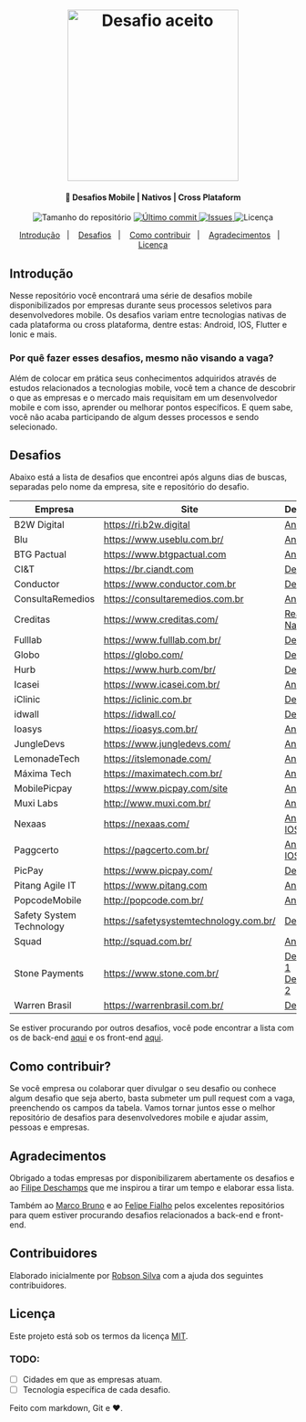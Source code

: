 <h1 align="center">
    <img alt="Desafio aceito" title="#delicinha" src="challenge_accepted.jpg" width="300px" />
</h1>

<h4 align="center">
  📱 Desafios Mobile | Nativos | Cross Plataform
</h4>
<p align="center">
  <img alt="Tamanho do repositório" src="https://img.shields.io/github/repo-size/robsonsilv4/desafios-mobile">
  
  <a href="https://github.com/robsonsilv4/desafios-mobile/master">
    <img alt="Último commit" src="https://img.shields.io/github/last-commit/robsonsilv4/desafios-mobile">
  </a>

  <a href="https://github.com/robsonsilv4/desafios-mobile/issues">
    <img alt="Issues" src="https://img.shields.io/github/issues/robsonsilv4/desafios-mobile">
  </a>

  <img alt="Licença" src="https://img.shields.io/badge/license-MIT-brightgreen">
</p>

<p align="center">
  <a href="#introdução">Introdução</a>&nbsp;&nbsp;&nbsp;|&nbsp;&nbsp;&nbsp;
  <a href="#desafios">Desafios</a>&nbsp;&nbsp;&nbsp;|&nbsp;&nbsp;&nbsp;
  <a href="#como-contribuir">Como contribuir</a>&nbsp;&nbsp;&nbsp;|&nbsp;&nbsp;&nbsp;
  <a href="#agradecimentos">Agradecimentos</a>&nbsp;&nbsp;&nbsp;|&nbsp;&nbsp;&nbsp;
  <a href="#licença">Licença</a>
</p>

## Introdução

Nesse repositório você encontrará uma série de desafios mobile disponibilizados por empresas durante seus processos seletivos para desenvolvedores mobile. Os desafios variam entre tecnologias nativas de cada plataforma ou cross plataforma, dentre estas: Android, IOS, Flutter e Ionic e mais.

### Por quê fazer esses desafios, mesmo não visando a vaga?

Além de colocar em prática seus conhecimentos adquiridos através de estudos relacionados a tecnologias mobile, você tem a chance de descobrir o que as empresas e o mercado mais requisitam em um desenvolvedor mobile e com isso, aprender ou melhorar pontos específicos. E quem sabe, você não acaba participando de algum desses processos e sendo selecionado.

## Desafios

Abaixo está a lista de desafios que encontrei após alguns dias de buscas, separadas pelo nome da empresa, site e repositório do desafio.

| Empresa                  | Site                                   | Desafio                                                                                                                                                                              |
|--------------------------|----------------------------------------|--------------------------------------------------------------------------------------------------------------------------------------------------------------------------------------|
| B2W Digital              | https://ri.b2w.digital                 | [Android](https://github.com/b2w-marketplace/challenge-android)                                                                                                                      |
| Blu                      | https://www.useblu.com.br/             | [Android](https://github.com/Pagnet/desafio-front-android)                                                                                                                           |
| BTG Pactual              | https://www.btgpactual.com             | [Android](https://github.com/btgpactualdigitaldev/android-challenge-BTG)                                                                                                             |
| CI&T                     | https://br.ciandt.com                  | [Desafio](https://github.com/ciandt-mobile/desafio-mobile)                                                                                                                           |
| Conductor                | https://www.conductor.com.br           | [Desafio](https://github.com/marketpayconductor/desafio-mobile)                                                                                                                      |
| ConsultaRemedios         | https://consultaremedios.com.br        | [Android](https://github.com/ConsultaRemedios/mobile-android-challenge)                                                                                                              |
| Creditas                 | https://www.creditas.com/              | [React Native](https://github.com/Creditas/challenge/tree/master/mobile-react-native)                                                                                                |
| Fulllab                  | https://www.fulllab.com.br/            | [Desafio](https://github.com/fulllabS2totalcommit/desafio-mobile)                                                                                                                    |
| Globo                    | https://globo.com/                     | [Desafio](https://github.com/globoi/globoplay-desafio-mobile)                                                                                                                        |
| Hurb                     | https://www.hurb.com/br/               | [Desafio](https://github.com/hurbcom/challenge-alpha)                                                                                                                                |
| Icasei                   | https://www.icasei.com.br/             | [Android](https://github.com/icasei/teste-android-developer)                                                                                                                         |
| iClinic                  | https://iclinic.com.br                 | [Desafio](https://github.com/iclinic/api-desafio-mobile)                                                                                                                             |
| idwall                   | https://idwall.co/                     | [Desafio](https://github.com/idwall/desafios-iddog/tree/master/mobile)                                                                                                               |
| Ioasys                   | https://ioasys.com.br/                 | [Android](https://bitbucket.org/ioasys/empresas-android/src/master/)                                                                                                                 |
| JungleDevs               | https://www.jungledevs.com/            | [Android](https://github.com/JungleDevs/android-challenge-moviedb/tree/main)                                                                  |
| LemonadeTech             | https://itslemonade.com/               | [Android](https://github.com/LemonadeTech/DesafioAndroid)                                                                                                                            |
| Máxima Tech              | https://maximatech.com.br/             | [Android](https://github.com/talentosmaxima/Android)                                                                                                                                 |
| MobilePicpay             | https://www.picpay.com/site            | [Android](https://github.com/mobilepicpay/desafio-android)                                                                                                                           |
| Muxi Labs                | http://www.muxi.com.br/                | [Android](https://github.com/muxidev/desafio-android)                                                                                                                                |
| Nexaas                   | https://nexaas.com/                    | [Android](https://github.com/myfreecomm/desafio-mobile-android) [IOS](https://github.com/myfreecomm/desafio-mobile-ios)                                                              |
| Paggcerto                | https://pagcerto.com.br/               | [Android](https://github.com/paggcerto-sa/desafios/blob/master/mobile-android.md) [IOS](https://github.com/paggcerto-sa/desafios/blob/master/mobile-ios.md)                          |
| PicPay                   | https://www.picpay.com/                | [Desafio](https://github.com/PicPay/trabalhe-conosco-mobile-dev)                                                                                                                     |
| Pitang Agile IT          | https://www.pitang.com                 | [Android](https://github.com/pitangagile/desafio-android)                                                                                                                            |
| PopcodeMobile            | http://popcode.com.br/                 | [Android](https://github.com/PopcodeMobile/desafio-android)                                                                                                                          |
| Safety System Technology | https://safetysystemtechnology.com.br/ | [Desafio](https://github.com/safetysystemtechnology/desafio-mobile)                                                                                                                  |
| Squad                    | http://squad.com.br/                   | [Android](https://github.com/squadbr/Desafio-Android)                                                                                                                                |
| Stone Payments           | https://www.stone.com.br/              | [Desafio 1](https://github.com/stone-payments/desafio-mobile/blob/master/store/README.md) [Desafio 2](https://github.com/stone-payments/desafio-mobile/blob/master/wallet/README.md) |
| Warren Brasil            | https://warrenbrasil.com.br/           | [Desafio](https://github.com/warrenbrasil/desafio-warren-mobile)                                                                                                                     |

Se estiver procurando por outros desafios, você pode encontrar a lista com os de back-end [aqui](https://github.com/CollabCodeTech/backend-challenges) e os front-end [aqui](https://github.com/felipefialho/frontend-challenges).

## Como contribuir?

Se você empresa ou colaborar quer divulgar o seu desafio ou conhece algum desafio que seja aberto, basta submeter um pull request com a vaga, preenchendo os campos da tabela. Vamos tornar juntos esse o melhor repositório de desafios para desenvolvedores mobile e ajudar assim, pessoas e empresas.

## Agradecimentos

Obrigado a todas empresas por disponibilizarem abertamente os desafios e ao [Filipe Deschamps](https://github.com/filipedeschamps) que me inspirou a tirar um tempo e elaborar essa lista.

Também ao [Marco Bruno](https://github.com/MarcoBrunoBR) e ao [Felipe Fialho](https://github.com/felipefialho) pelos excelentes repositórios para quem estiver procurando desafios relacionados a back-end e front-end.

## Contribuidores

Elaborado inicialmente por [Robson Silva](https://github.com/filipedeschamps) com a ajuda dos seguintes contribuidores.

## Licença

Este projeto está sob os termos da licença [MIT](./LICENSE).

### TODO:

- [ ] Cidades em que as empresas atuam.
- [ ] Tecnologia específica de cada desafio.

Feito com markdown, Git e ❤️.
